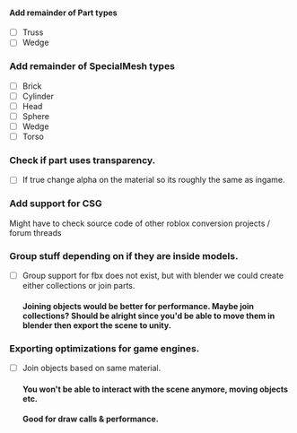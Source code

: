 #### Add remainder of Part types
- [ ] Truss
- [ ] Wedge

### Add remainder of SpecialMesh types
- [ ] Brick
- [ ] Cylinder
- [ ] Head
- [ ] Sphere
- [ ] Wedge
- [ ] Torso

### Check if part uses transparency.
- [ ] If true change alpha on the material so its roughly the same as ingame.

### Add support for CSG
  Might have to check source code of other roblox conversion projects / forum threads

### Group stuff depending on if they are inside models.
- [ ] Group support for fbx does not exist, but with blender we could create either collections or join parts.
    #### Joining objects would be better for performance. Maybe join collections? Should be alright since you'd be able to move them in blender then export the scene to unity.

### Exporting optimizations for game engines.
- [ ] Join objects based on same material.
    #### You won't be able to interact with the scene anymore, moving objects etc.
    #### Good for draw calls & performance.
